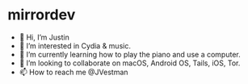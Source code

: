 # mirrordev
- 👋 Hi, I’m Justin
- 👀 I’m interested in Cydia & music.
- 🌱 I’m currently learning how to play the piano and use a computer.
- 💞️ I’m looking to collaborate on macOS, Android OS, Tails, iOS, Tor.
- 📫 How to reach me @JVestman 

